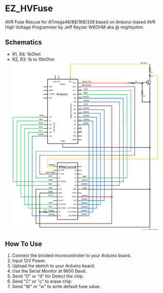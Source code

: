# EZ_HVFuse
AVR Fuse Rescue for ATmega48/88/168/328 based on Arduino-based AVR High Voltage Programmer by Jeff Keyzer W6OHM aka @ mightyohm.

## Schematics
* R1, R4: 1kOhm
* R2, R3: 1k to 10kOhm
![AVR Fuse Rescue Schematics](https://raw.githubusercontent.com/vankel/EZ_HVFuse/master/schematics/EZ_HVFuse_Sch.png)

## How To Use
1. Connect the bricked microcontroller to your Arduino board.
2. Input 12V Power.
3. Upload the sketch to your Arduino board. 
4. Use the Serial Monitor at 9600 Baud.
5. Send "D" or "d" for Detect the chip.
6. Send "C" or "c" to erase chip.
7. Send "W" or "w" to write default fuse value.
